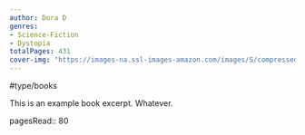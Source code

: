 ```yaml
---
author: Dora D
genres:
- Science-Fiction
- Dystopia
totalPages: 431
cover-img: "https://images-na.ssl-images-amazon.com/images/S/compressed.photo.goodreads.com/books/1539934542i/40048350.jpg"
---
```

#type/books

This is an example book excerpt. Whatever.

pagesRead:: 80


